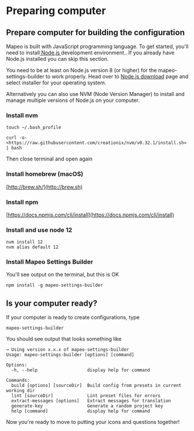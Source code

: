 # Preparing computer

## Prepare computer for building the configuration

Mapeo is built with JavaScript programming language. To get started, you'll need to install[ Node.js ](https://nodejs.org)development environment.. If you already have Node.js installed you can skip this section.

You need to be at least on Node.js version 8 (or higher) for the mapeo-settings-builder to work properly. Head over to [Node.js download](https://nodejs.org/en/download/) page and select installer for your operating system.

Alternatively you can also use NVM (Node Version Manager) to install and manage multiple versions of Node.js on your computer.

### Install nvm

```
touch ~/.bash_profile
```

```
curl -o- <https://raw.githubusercontent.com/creationix/nvm/v0.32.1/install.sh> | bash
```

Then close terminal and open again

### Install homebrew (macOS)

[http://brew.sh/](http://brew.sh)

### Install npm

[https://docs.npmjs.com/cli/install](https://docs.npmjs.com/cli/install)

### Install and use node 12

```
nvm install 12
nvm alias default 12
```

### Install Mapeo Settings Builder

You'll see output on the terminal, but this is OK

```
npm install -g mapeo-settings-builder
```

## Is your computer ready?

If your computer is ready to create configurations, type

```
mapeo-settings-builder
```

You should see output that looks something like

```
→ Using version x.x.x of mapeo-settings-builder
Usage: mapeo-settings-builder [options] [command]

Options:
  -h, --help                   display help for command

Commands:
  build [options] [sourceDir]  Build config from presets in current working dir
  lint [sourceDir]             Lint preset files for errors
  extract-messages [options]   Extract messages for translation
  generate-key                 Generate a random project key
  help [command]               display help for command

```

Now you're ready to move to putting your icons and questions together!
